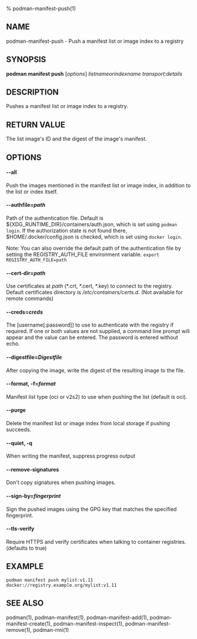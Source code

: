 % podman-manifest-push(1)

## NAME
podman\-manifest\-push - Push a manifest list or image index to a registry

## SYNOPSIS
**podman manifest push** [*options*] *listnameorindexname* *transport:details*

## DESCRIPTION
Pushes a manifest list or image index to a registry.

## RETURN VALUE
The list image's ID and the digest of the image's manifest.

## OPTIONS

#### **--all**

Push the images mentioned in the manifest list or image index, in addition to
the list or index itself.

#### **--authfile**=*path*

Path of the authentication file. Default is ${XDG\_RUNTIME\_DIR}/containers/auth.json, which is set using `podman login`.
If the authorization state is not found there, $HOME/.docker/config.json is checked, which is set using `docker login`.

Note: You can also override the default path of the authentication file by setting the REGISTRY\_AUTH\_FILE
environment variable. `export REGISTRY_AUTH_FILE=path`

#### **--cert-dir**=*path*

Use certificates at *path* (\*.crt, \*.cert, \*.key) to connect to the registry.
Default certificates directory is _/etc/containers/certs.d_. (Not available for remote commands)

#### **--creds**=*creds*

The [username[:password]] to use to authenticate with the registry if required.
If one or both values are not supplied, a command line prompt will appear and the
value can be entered.  The password is entered without echo.

#### **--digestfile**=*Digestfile*

After copying the image, write the digest of the resulting image to the file.

#### **--format**, **-f**=*format*

Manifest list type (oci or v2s2) to use when pushing the list (default is oci).

#### **--purge**

Delete the manifest list or image index from local storage if pushing succeeds.

#### **--quiet**, **-q**

When writing the manifest, suppress progress output

#### **--remove-signatures**

Don't copy signatures when pushing images.

#### **--sign-by**=*fingerprint*

Sign the pushed images using the GPG key that matches the specified fingerprint.

#### **--tls-verify**

Require HTTPS and verify certificates when talking to container registries. (defaults to true)

## EXAMPLE

```
podman manifest push mylist:v1.11 docker://registry.example.org/mylist:v1.11
```

## SEE ALSO
podman(1), podman-manifest(1), podman-manifest-add(1), podman-manifest-create(1), podman-manifest-inspect(1), podman-manifest-remove(1), podman-rmi(1)

